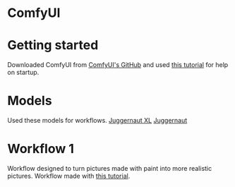 # ComfyUI

# Getting started
Downloaded ComfyUI from [ComfyUI's GitHub]((https://github.com/comfyanonymous/ComfyUI?tab=readme-ov-file)) 
and used [this tutorial]((https://www.youtube.com/watch?v=Zko_s2LO9Wo)) for help on startup. 

# Models
Used these models for workflows.
[Juggernaut XL]((https://civitai.com/models/133005?modelVersionId=456194))
[Juggernaut]((https://civitai.com/models/46422/juggernaut))

# Workflow 1
Workflow designed to turn pictures made with paint into more realistic pictures. Workflow made with [this tutorial]([[https://github.com](https://civitai.com/models/46422/juggernaut)](https://stable-diffusion-art.com/comfyui/#Image-to-image_workflow)).




